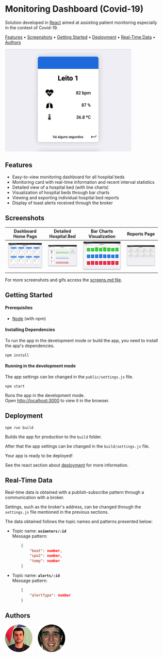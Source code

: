 # Monitoring Dashboard (Covid-19)

Solution developed in [React](https://reactjs.org) aimed at assisting patient monitoring especially in the context of Covid-19.

[Features](#features) •
[Screenshots](#screenshots) •
[Getting Started](#getting-started) •
[Deployment](#deployment) •
[Real-Time Data](#real-time-data) •
[Authors](#authors)

![Monitoring Card](images/gifs/cardMonitoring.gif)

## Features

* Easy-to-view monitoring dashboard for all hospital beds  
* Monitoring card with real-time information and recent interval statistics  
* Detailed view of a hospital bed (with line charts)  
* Visualization of hospital beds through bar charts  
* Viewing and exporting individual hospital bed reports  
* Display of toast alerts received through the broker  

## Screenshots

Dashboard Home Page | Detailed Hospital Bed | Bar Charts Visualization | Reports Page
:------------------:|:---------------------:|:------------------------:|:------------:
![Dashboard Home Page](images/screens/home.png)|![Detailed Hospital Bed](images/screens/hospitalBed.png)|![Bar Charts Visualization](images/screens/barCharts.png)|![Reports Page](images/screens/reports.png)

For more screenshots and gifs access the [screens.md  file](screens.md).

## Getting Started

#### Prerequisites

* [Node](https://nodejs.org) (with npm)

#### Installing Dependencies

To run the app in the development mode or build the app, you need to install the app's dependencies.

```shell
npm install
```

#### Running in the development mode

The app settings can be changed in the `public/settings.js` file.

```shell
npm start
```

Runs the app in the development mode.  
Open [http://localhost:3000](http://localhost:3000) to view it in the browser.

## Deployment

```shell
npm run build
```

Builds the app for production to the `build` folder.

After that the app settings can be changed in the `build/settings.js` file.

Your app is ready to be deployed!

See the react section about [deployment](https://facebook.github.io/create-react-app/docs/deployment) for more information.

## Real-Time Data

Real-time data is obtained with a publish-subscribe pattern through a communication with a broker.

Settings, such as the broker's address, can be changed through the `settings.js` file mentioned in the previous sections.

The data obtained follows the topic names and patterns presented below:

* Topic name: **`oximeters/:id`**  
Message pattern:

    ```json
        {
            "beat": number,
            "spo2": number,
            "temp": number
        }
    ```

* Topic name: **`alerts/:id`**  
Message pattern:

    ```json
        {
            "alertType": number
        }
    ```

## Authors

[![DamascenoRafael](images/DamascenoRafael.png)](https://github.com/DamascenoRafael)
 [![Maasouza](images/Maasouza.png)](https://github.com/Maasouza)